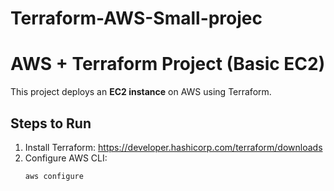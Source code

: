 # Terraform-AWS-Small-projec

# AWS + Terraform Project (Basic EC2)

This project deploys an **EC2 instance** on AWS using Terraform.

## Steps to Run

1. Install Terraform: https://developer.hashicorp.com/terraform/downloads
2. Configure AWS CLI:
   ```bash
   aws configure

